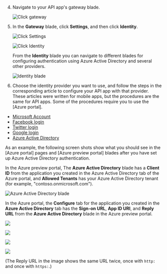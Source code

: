 4. Navigate to your API app's gateway blade.

	![Click gateway](./media/app-service-api-gateway-config-auth/gateway.png)

7. In the **Gateway** blade, click **Settings**, and then click **Identity**.

	![Click Settings](./media/app-service-api-gateway-config-auth/clicksettingsingateway.png)

	![Click Identity](./media/app-service-api-gateway-config-auth/clickidentity.png)

	From the **Identity** blade you can navigate to different blades for configuring authentication using Azure Active Directory and several other providers.

	![Identity blade](./media/app-service-api-gateway-config-auth/identityblade.png)
  
3. Choose the identity provider you want to use, and follow the steps in the corresponding article to configure your API app with that provider. These articles were written for mobile apps, but the procedures are the same for API apps. Some of the procedures require you to use the [Azure portal]. 

 - [Microsoft Account](../articles/app-service-mobile/app-service-mobile-how-to-configure-microsoft-authentication.md)
 - [Facebook login](../articles/app-service-mobile/app-service-mobile-how-to-configure-facebook-authentication.md)
 - [Twitter login](../articles/app-service-mobile/app-service-mobile-how-to-configure-twitter-authentication.md)
 - [Google login](../articles/app-service-mobile/app-service-mobile-how-to-configure-google-authentication.md)
 - [Azure Active Directory](../articles/app-service-mobile/app-service-mobile-how-to-configure-active-directory-authentication.md)

As an example, the following screen shots show what you should see in the [Azure portal] pages and [Azure preview portal] blades after you have set up Azure Active Directory authentication.

In the Azure preview portal, The **Azure Active Directory** blade has a **Client ID** from the application you created in the Azure Active Directory tab of the Azure portal, and **Allowed Tenants** has your Azure Active Directory tenant (for example, "contoso.onmicrosoft.com").

![Azure Active Directory blade](./media/app-service-api-gateway-config-auth/tdinaadblade.png)

In the Azure portal, the **Configure** tab for the application you created in the **Azure Active Directory** tab has the **Sign-on URL**, **App ID URI**, and **Reply URL** from the **Azure Active Directory** blade in the Azure preview portal.

![](./media/app-service-api-gateway-config-auth/oldportal1.png)

![](./media/app-service-api-gateway-config-auth/oldportal2.png)

![](./media/app-service-api-gateway-config-auth/oldportal3.png)

![](./media/app-service-api-gateway-config-auth/oldportal4.png)

(The Reply URL in the image shows the same URL twice, once with `http:` and once with `https:`.)

